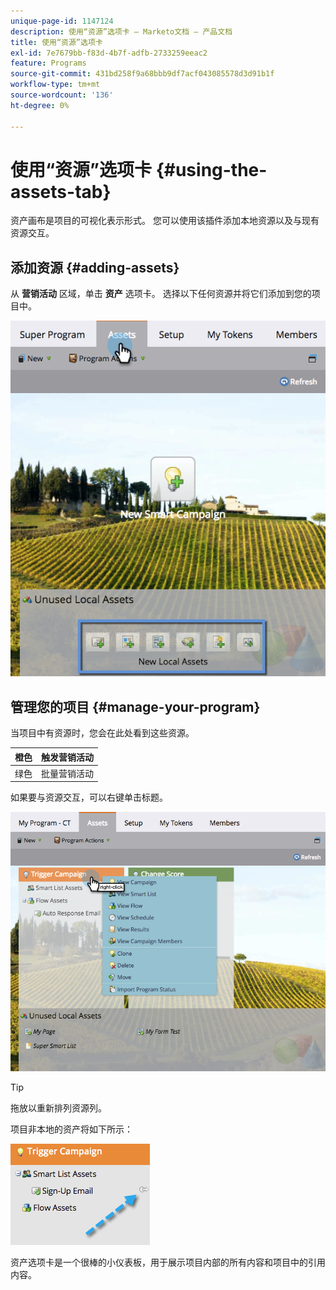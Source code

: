 ```yaml
---
unique-page-id: 1147124
description: 使用“资源”选项卡 — Marketo文档 — 产品文档
title: 使用“资源”选项卡
exl-id: 7e7679bb-f83d-4b7f-adfb-2733259eeac2
feature: Programs
source-git-commit: 431bd258f9a68bbb9df7acf043085578d3d91b1f
workflow-type: tm+mt
source-wordcount: '136'
ht-degree: 0%

---
```


# 使用“资源”选项卡 {#using-the-assets-tab}

资产画布是项目的可视化表示形式。 您可以使用该插件添加本地资源以及与现有资源交互。

## 添加资源 {#adding-assets}

从 **营销活动** 区域，单击 **资产** 选项卡。 选择以下任何资源并将它们添加到您的项目中。

![](assets/programassets.png)

## 管理您的项目  {#manage-your-program}

当项目中有资源时，您会在此处看到这些资源。

| 橙色 | 触发营销活动 |
|---|---|
| 绿色 | 批量营销活动 |

如果要与资源交互，可以右键单击标题。

![](assets/assetsprefilled.png)

>[!TIP]
>
>拖放以重新排列资源列。

项目非本地的资产将如下所示：

![](assets/image2014-9-18-16-3a30-3a33.png)

资产选项卡是一个很棒的小仪表板，用于展示项目内部的所有内容和项目中的引用内容。
